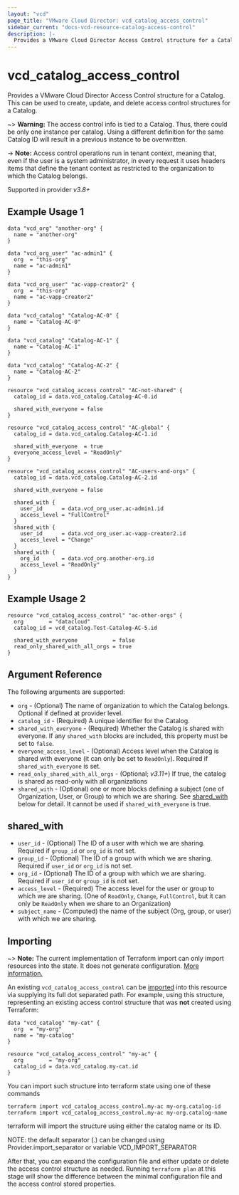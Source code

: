 ```yaml
---
layout: "vcd"
page_title: "VMware Cloud Director: vcd_catalog_access_control"
sidebar_current: "docs-vcd-resource-catalog-access-control"
description: |-
  Provides a VMware Cloud Director Access Control structure for a Catalog.
---
```


# vcd\_catalog\_access\_control

Provides a VMware Cloud Director Access Control structure for a Catalog. This can be used to create, update, and delete access control structures for a Catalog.

~> **Warning:** The access control info is tied to a Catalog. Thus, there could be only one instance per catalog. Using a different
definition for the same Catalog ID will result in a previous instance to be overwritten.

-> **Note:** Access control operations run in tenant context, meaning that, even if the user is a system administrator,
in every request it uses headers items that define the tenant context as restricted to the organization to which the Catalog belongs.

Supported in provider *v3.8+*

## Example Usage 1

```hcl
data "vcd_org" "another-org" {
  name = "another-org"
}

data "vcd_org_user" "ac-admin1" {
  org  = "this-org"
  name = "ac-admin1"
}

data "vcd_org_user" "ac-vapp-creator2" {
  org  = "this-org"
  name = "ac-vapp-creator2"
}

data "vcd_catalog" "Catalog-AC-0" {
  name = "Catalog-AC-0"
}

data "vcd_catalog" "Catalog-AC-1" {
  name = "Catalog-AC-1"
}

data "vcd_catalog" "Catalog-AC-2" {
  name = "Catalog-AC-2"
}

resource "vcd_catalog_access_control" "AC-not-shared" {
  catalog_id = data.vcd_catalog.Catalog-AC-0.id

  shared_with_everyone = false
}

resource "vcd_catalog_access_control" "AC-global" {
  catalog_id = data.vcd_catalog.Catalog-AC-1.id

  shared_with_everyone  = true
  everyone_access_level = "ReadOnly"
}

resource "vcd_catalog_access_control" "AC-users-and-orgs" {
  catalog_id = data.vcd_catalog.Catalog-AC-2.id

  shared_with_everyone = false

  shared_with {
    user_id      = data.vcd_org_user.ac-admin1.id
    access_level = "FullControl"
  }
  shared_with {
    user_id      = data.vcd_org_user.ac-vapp-creator2.id
    access_level = "Change"
  }
  shared_with {
    org_id       = data.vcd_org.another-org.id
    access_level = "ReadOnly"
  }
}
```

## Example Usage 2

```hcl
resource "vcd_catalog_access_control" "ac-other-orgs" {
  org        = "datacloud"
  catalog_id = vcd_catalog.Test-Catalog-AC-5.id

  shared_with_everyone           = false
  read_only_shared_with_all_orgs = true
}
```

## Argument Reference

The following arguments are supported:

* `org` - (Optional) The name of organization to which the Catalog belongs. Optional if defined at provider level.
* `catalog_id` - (Required) A unique identifier for the Catalog.
* `shared_with_everyone` - (Required) Whether the Catalog is shared with everyone. If any `shared_with` blocks are included,
  this property must be set to `false`.
* `everyone_access_level` - (Optional) Access level when the Catalog is shared with everyone (it can only be set to
  `ReadOnly`). Required if `shared_with_everyone` is set.
* `read_only_shared_with_all_orgs` - (Optional; *v3.11+*) If true, the catalog is shared as read-only with all organizations
* `shared_with` - (Optional) one or more blocks defining a subject (one of Organization, User, or Group) to which we are sharing. 
   See [shared_with](#shared_with) below for detail. It cannot be used if `shared_with_everyone` is true.


## shared_with

* `user_id` - (Optional) The ID of a user with which we are sharing. Required if `group_id` or `org_id` is not set.
* `group_id` - (Optional) The ID of a group with which we are sharing. Required if `user_id` or `org_id` is not set.
* `org_id` - (Optional) The ID of a group with which we are sharing. Required if `user_id` or `group_id` is not set.
* `access_level` - (Required) The access level for the user or group to which we are sharing. (One of `ReadOnly`, 
  `Change`, `FullControl`, but it can only be `ReadOnly` when we share to an Organization)
* `subject_name` - (Computed) the name of the subject (Org, group, or user) with which we are sharing.


## Importing

~> **Note:** The current implementation of Terraform import can only import resources into the state. It does not generate
configuration. [More information.][docs-import]

An existing `vcd_catalog_access_control` can be [imported][docs-import] into this resource via supplying its full dot separated path.
For example, using this structure, representing an existing access control structure that was **not** created using Terraform:

```hcl
data "vcd_catalog" "my-cat" {
  org  = "my-org"
  name = "my-catalog"
}

resource "vcd_catalog_access_control" "my-ac" {
  org        = "my-org"
  catalog_id = data.vcd_catalog.my-cat.id
}
```

You can import such structure into terraform state using one of these commands

```
terraform import vcd_catalog_access_control.my-ac my-org.catalog-id
terraform import vcd_catalog_access_control.my-ac my-org.catalog-name
```

terraform will import the structure using either the catalog name or its ID.


NOTE: the default separator (.) can be changed using Provider.import_separator or variable VCD_IMPORT_SEPARATOR

[docs-import]:https://www.terraform.io/docs/import/

After that, you can expand the configuration file and either update or delete the access control structure as needed. Running `terraform plan`
at this stage will show the difference between the minimal configuration file and the access control stored properties.
